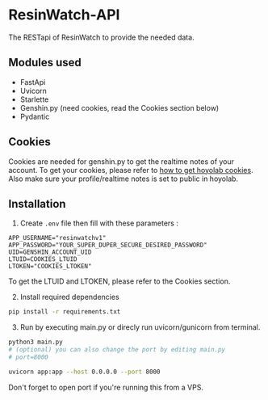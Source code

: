 # ResinWatch-API
The RESTapi of ResinWatch to provide the needed data.

## Modules used
- FastApi
- Uvicorn
- Starlette
- Genshin.py (need cookies, read the Cookies section below)
- Pydantic

## Cookies
Cookies are needed for genshin.py to get the realtime notes of your account.
To get your cookies, please refer to [how to get hoyolab cookies](https://thesadru.github.io/genshin.py/authentication/). Also make sure your profile/realtime notes is set to public in hoyolab.

## Installation
1. Create `.env` file then fill with these parameters : 
```env
APP_USERNAME="resinwatchv1"
APP_PASSWORD="YOUR_SUPER_DUPER_SECURE_DESIRED_PASSWORD"
UID=GENSHIN_ACCOUNT_UID
LTUID=COOKIES_LTUID
LTOKEN="COOKIES_LTOKEN"
```
To get the LTUID and LTOKEN, please refer to the Cookies section.

2. Install required dependencies
```bash
pip install -r requirements.txt
```
3. Run by executing main.py or direcly run uvicorn/gunicorn from terminal.
```bash
python3 main.py
# (optional) you can also change the port by editing main.py
# port=8000
```
```bash
uvicorn app:app --host 0.0.0.0 --port 8000
```
Don't forget to open port if you're running this from a VPS.

## 